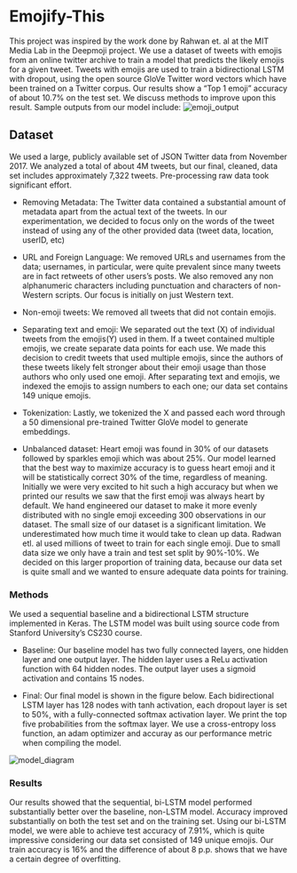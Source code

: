 # Emojify-This
This project was inspired by the work done by Rahwan et. al at the MIT Media Lab in the Deepmoji project. We use a dataset of tweets with emojis from an online twitter archive to train a model that predicts the likely emojis for a given tweet. Tweets with emojis are used to train a bidirectional LSTM with dropout, using the open source GloVe Twitter word vectors which have been trained on a Twitter corpus. Our results show a “Top 1 emoji” accuracy of about 10.7% on the test set. We discuss methods to improve upon this result. Sample outputs from our model include:
![emoji_output](https://user-images.githubusercontent.com/31656996/40581492-cbd7af4e-610e-11e8-9d0e-9be17efcbb6a.png)

## Dataset
We used a large, publicly available set of JSON Twitter data from November 2017. We analyzed a total of about 4M tweets, but our final, cleaned, data set includes approximately 7,322 tweets. Pre-processing raw data took significant effort.

* Removing Metadata: The Twitter data contained a substantial amount of metadata apart from the actual text of the tweets. In our experimentation, we decided to focus only on the words of the tweet instead of using any of the other provided data (tweet data, location, userID, etc)

* URL and Foreign Language: We removed URLs and usernames from the data; usernames, in particular, were quite prevalent since many tweets are in fact retweets of other users’s posts. We also removed any non alphanumeric characters including punctuation and characters of non-Western scripts. Our focus is initially on just Western text. 

* Non-emoji tweets: We removed all tweets that did not contain emojis.

* Separating text and emoji: We separated out the text (X) of individual tweets from the emojis(Y) used in them. If a tweet contained multiple emojis, we create separate data points for each use. We made this decision to credit tweets that used multiple emojis, since the authors of these tweets likely felt stronger about their emoji usage than those authors who only used one emoji. After separating text and emojis, we indexed the emojis to assign numbers to each one; our data set contains 149 unique emojis.

* Tokenization: Lastly, we tokenized the X and passed each word through a 50 dimensional pre-trained Twitter GloVe model to generate embeddings.  

* Unbalanced dataset: Heart emoji was found in 30% of our datasets followed by sparkles emoji which was about 25%. Our model learned that the best way to maximize accuracy is to guess heart emoji and it will be statistically correct 30% of the time, regardless of meaning. Initially we were very excited to hit such a high accuracy but when we printed our results we saw that the first emoji was always heart by default. We hand engineered our dataset to make it more evenly distributed with no single emoji exceeding 300 observations in our dataset. The small size of our dataset is a significant limitation. We underestimated how much time it would take to clean up data. Radwan etl. al used millions of tweet to train for each single emoji. Due to small data size we only have a train and test set split by 90%-10%. We decided on this larger proportion of training data, because our data set is quite small and we wanted to ensure adequate data points for training. 
 
### Methods
We used a sequential baseline and a bidirectional LSTM structure implemented in Keras. The LSTM model was built using source code from Stanford University’s CS230 course.

* Baseline: Our baseline  model has two fully connected layers, one hidden layer and one output layer. The hidden layer uses a ReLu activation function with 64 hidden nodes. The output layer uses a sigmoid activation and contains 15 nodes. 

* Final: Our final model is shown in the figure below. Each bidirectional LSTM layer has 128 nodes with tanh activation, each dropout layer is set to 50%, with a fully-connected softmax activation layer. We print the top five probabilities from the softmax layer. We use a cross-entropy loss function, an adam optimizer and accuray as our performance metric when compiling the model.

![model_diagram](https://user-images.githubusercontent.com/31656996/40581532-277e4e7e-6110-11e8-881e-47be6efce9ad.png)

### Results
Our results showed that the sequential, bi-LSTM model performed substantially better over the baseline, non-LSTM model. Accuracy improved substantially on both the test set and on the training set. Using our bi-LSTM model, we were able to achieve test accuracy of 7.91%, which is quite impressive considering our data set consisted of 149 unique emojis. Our train accuracy is 16% and the difference of about 8 p.p. shows that we have a certain degree of overfitting.
